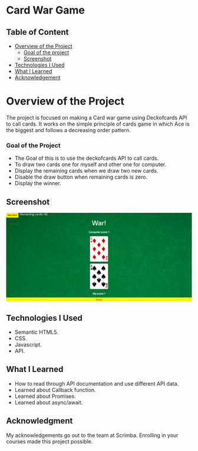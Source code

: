 # Card War Game
## Table of Content

 * [Overview of the Project](#overview-of-the-project)
      * [Goal of the project](#goal-of-the-project)
      * [Screenshot](#screenshot)
 * [Technologies I Used](#technologies-i-used)
 * [What I Learned](#what-i-learned) 
 * [Acknowledgement](#acknowledgement)

# Overview of the Project
The project is focused on making a Card war game using Deckofcards API to call cards. It works on the simple principle of cards game in which Ace is the biggest and follows a decreasing order pattern.

### Goal of the Project
* The Goal of this is to use the deckofcards API to call cards.
* To draw two cards one for myself and other one for computer.
* Display the remaining cards when we draw two new cards.
* Disable the draw button when remaining cards is zero.
* Display the winner.

## Screenshot

![](./img/card-war-game-screenshot.png)

## Technologies I Used
* Semantic HTML5.
* CSS.
* Javascript.
* API.

## What I Learned
* How to read through API documentation and use different API data.
* Learned about Callback function.
* Learned about Promises.
* Learned about async/await.

## Acknowledgment
   My acknowledgements go out to the team at Scrimba. Enrolling in your courses made this project possible.
